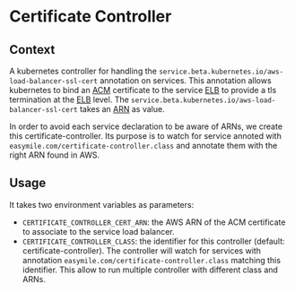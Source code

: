 # Certificate Controller

## Context

A kubernetes controller for handling the
`service.beta.kubernetes.io/aws-load-balancer-ssl-cert` annotation on
services. This annotation allows kubernetes to bind an
[ACM](https://aws.amazon.com/certificate-manager/) certificate to the
service [ELB](https://aws.amazon.com/elasticloadbalancing/) to provide a
tls termination at the
[ELB](https://aws.amazon.com/elasticloadbalancing/) level.
The `service.beta.kubernetes.io/aws-load-balancer-ssl-cert` takes an
[ARN](https://docs.aws.amazon.com/general/latest/gr/aws-arns-and-namespaces.html)
as value.

In order to avoid each service declaration to be aware of ARNs, we
create this certificate-controller.
Its purpose is to watch for service annoted with `easymile.com/certificate-controller.class` and annotate them with the right ARN found in AWS.

## Usage

It takes two environment variables as parameters:
- `CERTIFICATE_CONTROLLER_CERT_ARN`: the AWS ARN of the ACM certificate to
  associate to the service load balancer.
- `CERTIFICATE_CONTROLLER_CLASS`: the identifier for this controller
  (default: certificate-controller). The controller will watch for services with annotation `easymile.com/certificate-controller.class` matching this identifier. This allow to run multiple controller with different class and ARNs.

